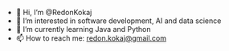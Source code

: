 - 👋 Hi, I’m @RedonKokaj
- 👀 I’m interested in software development, AI and data science
- 🌱 I’m currently learning Java and Python
- 📫 How to reach me: redon.kokaj@gmail.com
